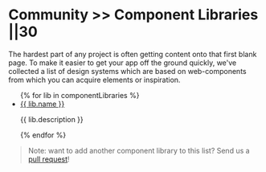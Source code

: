 # Community >> Component Libraries ||30

The hardest part of any project is often getting content onto that first blank page. To make it easier to get your app off the ground quickly, we've collected a list of design systems which are based on web-components from which you can acquire elements or inspiration.

<ul>
{% for lib in componentLibraries %}
  <li>
     <a href="{{ lib.url }}" target="_blank" rel="noopener noreferrer">{{ lib.name }}</a>
     <p>{{ lib.description }}</p>
  </li>
{% endfor %}
</ul>

<!-- The data for this list is maintained in /docs/_data/componentLibraries.js -->

> Note: want to add another component library to this list? Send us a <a href="https://github.com/open-wc/open-wc/edit/master/docs/_data/componentLibraries.js" target="_blank" rel="noopener noreferrer">pull request</a>!
